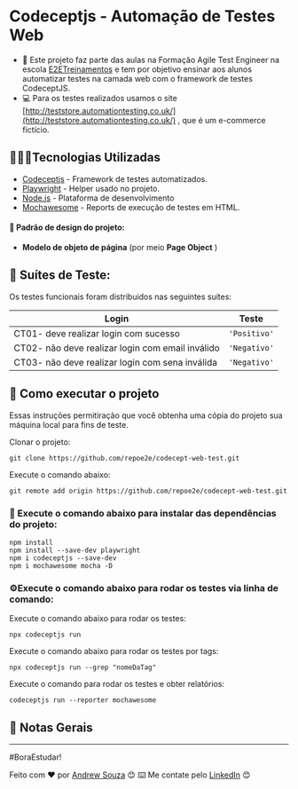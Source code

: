 # Codeceptjs - Automação de Testes Web

- 📌 Este projeto faz parte das aulas na Formação Agile Test Engineer na escola [E2ETreinamentos](https://e2etreinamentos.com.br/) e tem por objetivo ensinar aos alunos automatizar testes na camada web com o framework de testes CodeceptJS.
- 💻 Para os testes realizados usamos o site [http://teststore.automationtesting.co.uk/](http://teststore.automationtesting.co.uk/) , que é um e-commerce fictício.


##  👨🏻‍💻Tecnologias Utilizadas
- [Codeceptjs](https://codecept.io/quickstart/) - Framework de testes automatizados.
-  [Playwright](https://codecept.io/helpers/Playwright/#playwright) - Helper usado no projeto.
- [Node.js](https://nodejs.org/en/) - Plataforma de desenvolvimento
- [Mochawesome](https://codecept.io/reports/#html) - Reports de execução de testes em HTML.

#### 🎨 Padrão de design do projeto:
-   **Modelo de objeto de página** (por meio **Page Object** )


## 🧪 Suítes de Teste:
Os testes funcionais foram distribuidos nas seguintes suítes:

   |  Login                                        |   Teste     |                          
   |-----------------------------------------------|-------------|
   |CT01- deve realizar login com sucesso                |`'Positivo'` |
   |CT02- não deve realizar login com email inválido     |`'Negativo'` |
   |CT03- não deve realizar login com sena inválida      |`'Negativo'` |

 
   
## 🚀 Como executar o projeto
Essas instruções permitiração que você obtenha uma cópia do projeto  sua máquina local para fins de teste.

Clonar o projeto:
```
git clone https://github.com/repoe2e/codecept-web-test.git
```

Execute o comando abaixo:
```
git remote add origin https://github.com/repoe2e/codecept-web-test.git
```

### 🤖 Execute o comando abaixo para instalar das dependências do projeto:
```
npm install
npm install --save-dev playwright
npm i codeceptjs --save-dev
npm i mochawesome mocha -D
```
### ⚙️Execute o comando abaixo para rodar os testes via linha de comando:

Execute o comando abaixo para rodar os testes:
```
npx codeceptjs run 
```
Execute o comando abaixo para rodar os testes por tags:
```
npx codeceptjs run --grep "nomeDaTag"
```
Execute o comando para rodar os testes e obter relatórios:
```
codeceptjs run --reporter mochawesome
```

## 📌 Notas Gerais
 ---
#BoraEstudar!
 
Feito com ❤️ por [Andrew Souza](https://github.com/Andrew-Souza03) 😊
⌨️ Me contate pelo [LinkedIn](https://www.linkedin.com/in/andrew-eduardo-569a28187/) 😊